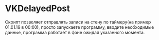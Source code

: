 # VKDelayedPost
Скрипт позволяет отправлять записи на стену по таймеру(на пример 01.01.16 в 00:00), просто запускаете программу, вводите необходимые данные, программа работает в фоне ожидая указанного момента.
